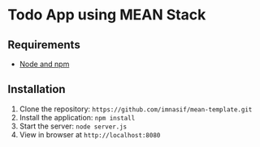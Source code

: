 # Todo App using MEAN Stack

## Requirements

- [Node and npm](http://nodejs.org)

## Installation

1. Clone the repository: `https://github.com/imnasif/mean-template.git`
2. Install the application: `npm install`
3. Start the server: `node server.js`
4. View in browser at `http://localhost:8080`